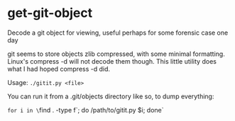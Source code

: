 # get-git-object
Decode a git object for viewing, useful perhaps for some forensic case one day

git seems to store objects zlib compressed, with some minimal formatting. Linux's compress -d will not decode them though. This little utility does what I had hoped compress -d did.

Usage: `./gitit.py <file>`

You can run it from a .git/objects directory like so, to dump everything:

`for i in \`find . -type f\`; do /path/to/gitit.py $i; done`
